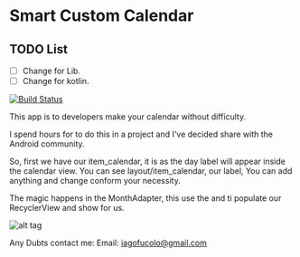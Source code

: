 # Smart Custom Calendar

## TODO List
- [ ] Change for Lib.
- [ ] Change for kotlin.

[![Build Status](https://play.google.com/intl/en_us/badges/images/generic/en_badge_web_generic.png)](https://play.google.com/store/apps/details?id=example.com.customcalendar)



This app is to developers make your calendar without difficulty.


I spend hours for to do this in a project and I've decided share with the Android community.


So, first we have our item_calendar, it is as the day label will appear inside the calendar view.
You can see layout/item_calendar, our label, You can add anything and change conform your necessity.


The magic happens in the MonthAdapter, this use the and ti populate our RecyclerView and show for us.


![alt tag](https://github.com/ifucolo/Custom-Calendar-View-Android/blob/master/CustomCalendar/screnshot.png)

Any Dubts contact me:
Email: iagofucolo@gmail.com
